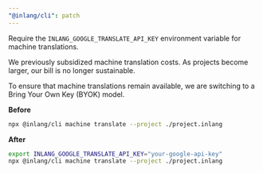 ```yaml
---
"@inlang/cli": patch
---
```


Require the `INLANG_GOOGLE_TRANSLATE_API_KEY` environment variable for machine translations.

We previously subsidized machine translation costs. As projects become larger, our bill is no longer sustainable.

To ensure that machine translations remain available, we are switching to a Bring Your Own Key (BYOK) model.

**Before**

```sh
npx @inlang/cli machine translate --project ./project.inlang
```

**After**

```sh
export INLANG_GOOGLE_TRANSLATE_API_KEY="your-google-api-key"
npx @inlang/cli machine translate --project ./project.inlang
```
